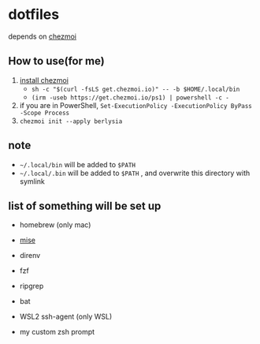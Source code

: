 # dotfiles

depends on [chezmoi](https://github.com/twpayne/chezmoi)

## How to use(for me)

1. [install chezmoi](https://www.chezmoi.io/install/)
   - `sh -c "$(curl -fsLS get.chezmoi.io)" -- -b $HOME/.local/bin`
   - `(irm -useb https://get.chezmoi.io/ps1) | powershell -c -`
1. if you are in PowerShell, `Set-ExecutionPolicy -ExecutionPolicy ByPass -Scope Process`
1. `chezmoi init --apply berlysia`

## note

- `~/.local/bin` will be added to `$PATH`
- `~/.local/.bin` will be added to `$PATH` , and overwrite this directory with symlink

## list of something will be set up

- homebrew (only mac)
- [mise](https://github.com/jdx/mise)
- direnv
- fzf
- ripgrep
- bat
- WSL2 ssh-agent (only WSL)

- my custom zsh prompt

